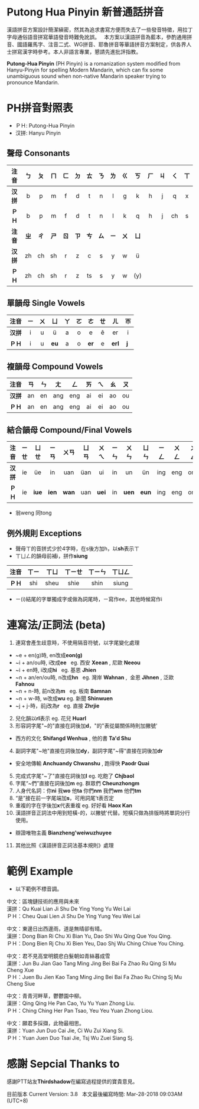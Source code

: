 # Putong Hua Pinyin 新普通話拼音
漢語拼音方案設計簡潔縝密，然其為追求書寫方便而失去了一些發音特徵，用拉丁字母通俗語音拼寫華語發音時難免訛誤。  
本方案以漢語拼音為藍本，參酌通用拼音、國語羅馬字、注音二式、WG拼音、耶魯拼音等華語拼音方案制定，供各界人士拼寫漢字時參考。本人非語言專業，懇請先進批評指教。  
  
**Putong-Hua Pinyin** (PH Pinyin) is a romanization system modified from Hanyu-Pinyin for spelling Modern Mandarin, which can fix some unambiguous sound when non-native Mandarin speaker trying to pronounce Mandarin.

# PH拼音對照表   
* ＰＨ: Putong-Hua Pinyin  
* 汉拼: Hanyu Pinyin

## 聲母 Consonants
|**注音**|ㄅ|ㄆ|ㄇ|ㄈ|ㄉ|ㄊ|ㄋ|ㄌ|ㄍ|ㄎ|ㄏ|ㄐ|ㄑ|ㄒ
|:----:|:----:|:----:|:----:|:----:|:----:|:----:|:----:|:----:|:----:|:----:|:----:|:----:|:----:|:----:|
|**汉拼**|b|p|m|f|d|t|n|l|g|k|h|j|q|x
|**ＰＨ**|b|p|m|f|d|t|n|l|k|q|h|j|ch|s
|**注音**|**ㄓ**|**ㄔ**|**ㄕ**|**ㄖ**|**ㄗ**|**ㄘ**|**ㄙ**|**ㄧ**|**ㄨ**|**ㄩ**
|**汉拼**|zh|ch|sh|r|z|c|s|y|w|ü
|**ＰＨ**|zh|ch|sh|r|z|ts|s|y|w|(y)

## 單韻母 Single Vowels
|**注音**|ㄧ|ㄨ|ㄩ|ㄚ|ㄛ|ㄜ|ㄝ|ㄦ|ㄭ
|:----:|:----:|:----:|:----:|:----:|:----:|:----:|:----:|:----:|:----:|
|**汉拼**|i|u|ü|a|o|e|ê|er|i
|**ＰＨ**|i|u|**eu**|a|o|**er**|e|**erl**|**j** 

## 複韻母 Compound Vowels
|**注音**|ㄢ|ㄣ|ㄤ|ㄥ|ㄞ|ㄟ|ㄠ|ㄡ|
|:----:|:----:|:----:|:----:|:----:|:----:|:----:|:----:|:----:|
|**汉拼**|an|en|ang|eng|ai|ei|ao|ou
|**ＰＨ**|an|en|ang|eng|ai|ei|ao|ou

## 結合韻母 Compound/Final Vowels
|**注音**|ㄧㄝ|ㄩㄝ|ㄧㄢ|ㄨㄢ|ㄩㄢ|ㄨㄟ|ㄧㄣ|ㄨㄣ|ㄩㄣ|ㄧㄥ|ㄨㄥ|ㄨㄥ|ㄩㄥ
|:----:|:----:|:----:|:----:|:----:|:----:|:----:|:----:|:----:|:----:|:----:| :----:| :----:| :----:|
|**汉拼**|ie|üe|in|uan|üan|ui|in|un|ün|ing|eng|ong|iong
|**ＰＨ**|ie|**iue**|**ien**|**wan**|uan|**uei**|in|**uen**|**eun**|ing|eng|ong|**ung**
* 翁weng 同tong

## 例外規則 Exceptions
* 聲母ㄒ的音拼式少於4字時，在s後方加h，以**sh**表示ㄒ
* ㄒㄩㄥ的韻母前補i，拼作**siung**

|**注音**|ㄒㄧ|ㄒㄩ|ㄒㄧㄝ|ㄒㄧㄣ|ㄒㄩㄥ|
|:----:|:----:|:----:|:----:|:----:| :----:|
|**ＰＨ**|shi|sheu|shie|shin|siung|
* ㄧ(i)結尾的字單獨成字或做為詞尾時，ㄧ寫作ee，其他時候寫作i

# 連寫法/正詞法 (beta)
1. 連寫會產生歧意時，不使用隔音符號，以字尾變化處理
* ~e + en(g)時, en改成**eon(g)**
* ~i + an/ou時, i改成**ee**  
eg. 西安 **Xeean** , 尼歐 **Neeou**
* ~i + en時, i改成**hi**  
eg. 基恩 **Jhien**
* ~n + an/en/ou時, n改成**hn**  
eg. 灣岸 **Wahnan** ,  金恩 **Jihnen** , 泛歐 **Fahnou**
* ~n + n-時, 前n改為**m**  
eg. 板南 **Bamnan**
* ~n + w-時, w改成**wu**
eg. 新聞 **Shinwuen**
* ~j + j-時，前j改為**r**  
eg. 直接 **Zhrjie**
2. 兒化韻以**rl**表示
eg. 花兒 **Huarl**
3. 形容詞字尾"~的"直接在詞後加**d**，"的"表從屬關係時則加撇號'
* 西方的文化 **Shifangd Wenhua** , 他的書 **Ta'd Shu**
4. 副詞字尾"~地"直接在詞後加**dy**，副詞字尾"~得"直接在詞後加**dr**
* 安全地傳輸 **Anchuandy Chwanshu** , 跑得快 **Paodr Quai**
5. 完成式字尾"~了"直接在詞後加**l**
eg. 吃飽了 **Chjbaol**
6. 字尾“~們”直接在詞後加**m**
eg. 群眾們 **Cheunzhongm**
7. 人身代名詞：你**ni** 我**wo** 他**ta** 你們**nm** 我們**wm** 他們**tm**
8. “是”接在前一字尾端加**s**，可用詞尾’t表否定
9. 重複的字在字後加**x**代表重複
eg. 好好看 **Haox Kan**
10. 漢語拼音正詞法中用到短橫-的，以撇號'代替。短橫只做為排版時將單詞分行使用。
* 辯證唯物主義 **Bianzheng'weiwuzhuyee**
11. 其他比照《漢語拼音正詞法基本規則》處理

# 範例 Example
* 以下範例不標音調。
  
中文：區塊鏈技術的應用與未來  
漢拼：Qu Kuai Lian Ji Shu De Ying Yong Yu Wei Lai  
ＰＨ：Cheu Quai Lien Ji Shu De Ying Yung Yeu Wei Lai  
  
中文：東邊日出西邊雨，道是無晴卻有晴。  
漢拼：Dong Bian Ri Chu Xi Bian Yu, Dao Shi Wu Qing Que You Qing.  
ＰＨ：Dong Bien Rj Chu Xi Bien Yeu, Dao Shj Wu Ching Chiue You Ching.  
 
中文：君不見高堂明鏡悲白髮朝如青絲暮成雪  
漢拼：Jun Bu Jian Gao Tang Ming Jing Bei Bai Fa Zhao Ru Qing Si Mu Cheng Xue   
ＰＨ：Juen Bu Jien Kao Tang Ming Jing Bei Bai Fa Zhao Ru Ching Sj Mu Cheng Siue

中文：青青河畔草，鬱鬱園中柳。  
漢拼：Qing Qing He Pan Cao, Yu Yu Yuan Zhong Liu.  
ＰＨ：Ching Ching Her Pan Tsao, Yeu Yeu Yuan Zhong Liou.  
  
中文：願君多採擷，此物最相思。  
漢拼：Yuan Jun Duo Cai Jie, Ci Wu Zui Xiang Si.  
ＰＨ：Yuan Juen Duo Tsai Jie, Tsj Wu Zuei Siang Sj.

# 感謝 Sepcial Thanks to
感謝PTT站友**Thirdshadow**在編寫過程提供的寶貴意見。  
  
目前版本 Current Version: 3.8  
本文最後編寫時間: Mar-28-2018 09:03AM (UTC+8)
